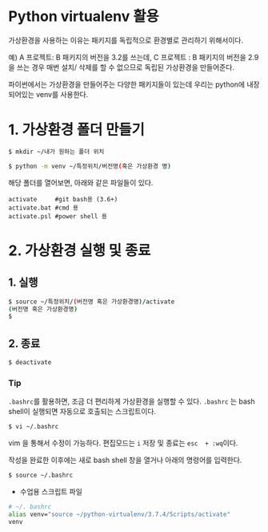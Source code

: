 # Python virtualenv 활용

가상환경을 사용하는 이유는 패키지를 독립적으로 환경별로 관리하기 위해서이다.

예) A 프로젝트: B 패키지의 버전을 3.2를 쓰는데, C 프로젝트 : B 패키지의 버전을 2.9을 쓰는 경우 매번 설치/ 삭제를 할 수 없으므로 독립된 가상환경을 만들어준다.



파이썬에서는 가상환경을 만들어주는 다양한 패키지들이 있는데 우리는 python에 내장되어있는 venv를 사용한다.

# 1. 가상환경 폴더 만들기

```bash
$ mkdir ~/내가 원하는 폴더 위치
```

```bash
$ python -m venv ~/특정위치/버전명(혹은 가상환경 명)
```

해당 폴더를 열어보면, 아래와 같은 파일들이 있다.

```
activate 	 #git bash용 (3.6+)
activate.bat #cmd 용
activate.psl #power shell 용
```

# 2. 가상환경 실행 및 종료

## 1. 실행

```bash
$ source ~/특정위치/(버전명 혹은 가상환경명)/activate
(버전명 혹은 가상환경명)
$
```
## 2. 종료

```bash
$ deactivate
```



### Tip

`.bashrc`를 활용하면, 조금 더 편리하게 가상환경을 실행할 수 있다. `.bashrc` 는 bash shell이 실행되면 자동으로 호출되는 스크립트이다.

```bash
$ vi ~/.bashrc
```

vim 을 통해서 수정이 가능하다. 편집모드는 `i` 저장 및 종료는 `esc  + :wq`이다. 

작성을 완료한 이후에는 새로 bash shell 창을 열거나 아래의 명령어를 입력한다.

```bash
$ source ~/.bashrc
```

* 수업용 스크립트 파일

```bash
# ~/. bashrc
alias venv="source ~/python-virtualenv/3.7.4/Scripts/activate"
venv
```

